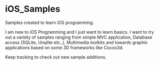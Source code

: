 iOS_Samples
===========

Samples created to learn iOS programming.

I am new to iOS Programming and I just want to learn basics.
I want to try out a variety of samples ranging from simple MVC application, Database access (SQLite, Unqlite etc.,), 
Multimedia toolkits and towards graphic applications based on some 3D frameworks like Cocos3d.

Keep tracking to check out new sample additions.
